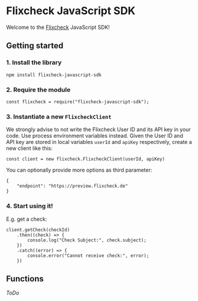 # Flixcheck JavaScript SDK

Welcome to the [Flixcheck](https://www.flixcheck.de) JavaScript SDK!

## Getting started

### 1. Install the library

`npm install flixcheck-javascript-sdk`

### 2. Require the module

`const flixcheck = require("flixcheck-javascript-sdk");`

### 3. Instantiate a new `FlixcheckClient`

We strongly advise to not write the Flixcheck User ID and its API key in your code. Use process environment variables instead. Given the User ID and API key are stored in local variables `userId` and `apiKey` respectively, create a new client like this:

`const client = new flixcheck.FlixcheckClient(userId, apiKey)`

You can optionally provide more options as third parameter:

```
{
    "endpoint": "https://preview.flixcheck.de"
}
```

### 4. Start using it!

E.g. get a check:

```
client.getCheck(checkId)
    .then((check) => {
        console.log("Check Subject:", check.subject);
    })
    .catch((error) => {
        console.error("Cannot receive check:", error);
    })
```

## Functions

_ToDo_
